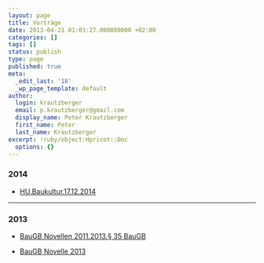 ```yaml
---
layout: page
title: Vorträge
date: 2013-04-21 01:03:27.000000000 +02:00
categories: []
tags: []
status: publish
type: page
published: true
meta:
  _edit_last: '18'
  _wp_page_template: default
author:
  login: krautzberger
  email: p.krautzberger@gmail.com
  display_name: Peter Krautzberger
  first_name: Peter
  last_name: Krautzberger
excerpt: !ruby/object:Hpricot::Doc
  options: {}
---
```


### 2014

* [HU.Baukultur.17.12.2014](/assets/2013/04/HU.Baukultur.17.12.20141.pdf)

---

### 2013

*   [BauGB Novellen 2011.2013.§ 35 BauGB](/assets//2013/04/BauGB-Novellen-2011.2013.§-35-BauGB.pdf)

*   [BauGB Novelle 2013 ](/assets//2013/04/BauGB-Novelle-2013-Kompatibilitätsmodus.pdf)